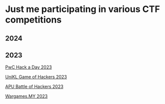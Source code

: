 # Just me participating in various CTF competitions

## 2024

## 2023
[PwC Hack a Day 2023](https://github.com/warlocksmurf/ctf-writeups/blob/main/hackaday2023.md)

[UniKL Game of Hackers 2023](https://github.com/warlocksmurf/ctf-writeups/blob/main/goh2023.md)

[APU Battle of Hackers 2023](https://github.com/warlocksmurf/ctf-writeups/blob/main/boh2023.md)

[Wargames.MY 2023](https://github.com/warlocksmurf/ctf-writeups/blob/main/wgmy2023.md)

